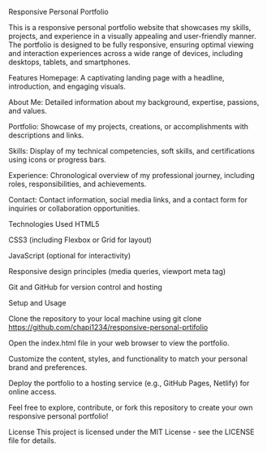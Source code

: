 Responsive Personal Portfolio

This is a responsive personal portfolio website that showcases my skills, projects, and experience in a visually appealing and user-friendly manner. The portfolio is designed to be fully responsive, ensuring optimal viewing and interaction experiences across a wide range of devices, including desktops, tablets, and smartphones.

Features Homepage: A captivating landing page with a headline, introduction, and engaging visuals.

About Me: Detailed information about my background, expertise, passions, and values.

Portfolio: Showcase of my projects, creations, or accomplishments with descriptions and links.

Skills: Display of my technical competencies, soft skills, and certifications using icons or progress bars.

Experience: Chronological overview of my professional journey, including roles, responsibilities, and achievements.

Contact: Contact information, social media links, and a contact form for inquiries or collaboration opportunities.

Technologies Used HTML5

CSS3 (including Flexbox or Grid for layout)

JavaScript (optional for interactivity)

Responsive design principles (media queries, viewport meta tag)

Git and GitHub for version control and hosting

Setup and Usage

Clone the repository to your local machine using git clone https://github.com/chapi1234/responsive-personal-prtifolio

Open the index.html file in your web browser to view the portfolio.

Customize the content, styles, and functionality to match your personal brand and preferences.

Deploy the portfolio to a hosting service (e.g., GitHub Pages, Netlify) for online access.

Feel free to explore, contribute, or fork this repository to create your own responsive personal portfolio!

License This project is licensed under the MIT License - see the LICENSE file for details.
